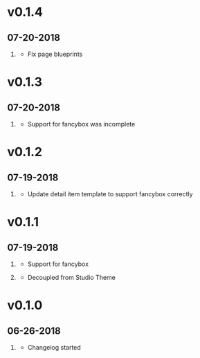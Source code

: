 # v0.1.4
## 07-20-2018

1. [](#bugfix)
    * Fix page blueprints

# v0.1.3
## 07-20-2018

1. [](#bugfix)
    * Support for fancybox was incomplete

# v0.1.2
## 07-19-2018

1. [](#bugfix)
    * Update detail item template to support fancybox correctly

# v0.1.1
## 07-19-2018

1. [](#new)
    * Support for fancybox
    
1. [](#improved)    
    * Decoupled from Studio Theme

# v0.1.0
## 06-26-2018

1. [](#new)
    * Changelog started

